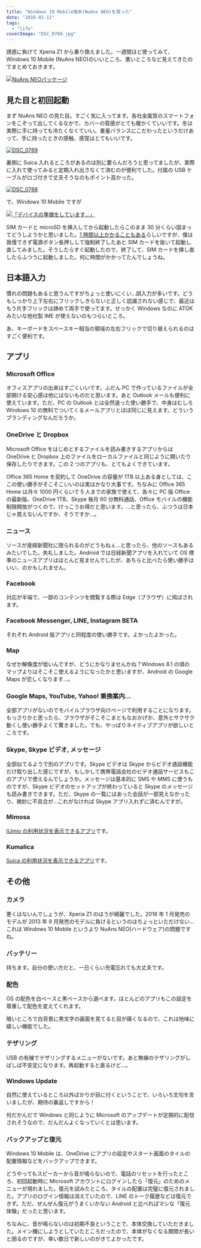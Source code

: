 ```yaml
---
title: "Windows 10 Mobile端末(NuAns NEO)を買った"
date: "2016-02-11"
tags:
  - "life"
coverImage: "DSC_0789.jpg"
---
```


誘惑に負けて Xperia Z1 から乗り換えました。一週間ほど使ってみて、Windows 10 Mobile (NuAns NEO)のいいところ、悪いところなど見えてきたのでまとめておきます。

[![NuAns NEOパッケージ](/images/DSC_0785-1024x576.jpg)](https://junkato.jp/ja/blog/wp-content/uploads/2016/02/DSC_0785.jpg)

## 見た目と初回起動

まず NuAns NEO の見た目。すごく気に入ってます。各社金属質のスマートフォンをこぞって出してくるなかで、カバーの質感がとても暖かくていいです。冬は実際に手に持っても冷たくなくていい。重量バランスにこだわったというだけあって、手に持ったときの感触、感覚はとてもいいです。

[![DSC_0789](/images/DSC_0789-1024x576.jpg)](https://junkato.jp/ja/blog/wp-content/uploads/2016/02/DSC_0789.jpg)

裏側に Suica 入れるところがあるのは別に要らんだろうと思ってましたが、実際に入れて使ってみると定期入れ出さなくて済むのが便利でした。付属の USB ケーブルがロゴ付きで丈夫そうなのもポイント高かった。

[![DSC_0788](/images/DSC_0788-1024x576.jpg)](https://junkato.jp/ja/blog/wp-content/uploads/2016/02/DSC_0788.jpg)

で、Windows 10 Mobile ですが

[![「デバイスの準備をしています…」](/images/DSC_0790-1024x576.jpg)](https://junkato.jp/ja/blog/wp-content/uploads/2016/02/DSC_0790.jpg)

SIM カードと microSD を挿入してから起動したらこのまま 30 分くらい固まってどうしようかと思いました。[1 時間以上かかることもある](http://neo.nuans.jp/support/faq/115/)らしいですが、僕は我慢できず電源ボタン長押しして強制終了したあと SIM カードを抜いて起動し直してみました。そうしたらすぐ起動したので、終了して、SIM カードを挿し直したらふつうに起動しました。何に時間がかかってたんでしょうね。

## 日本語入力

慣れの問題もあると思うんですがちょっと使いにくい…誤入力が多いです。どうもしっかり上下左右にフリックしきらないと正しく認識されない感じで、最近はもう片手フリックは諦めて両手で使ってます。せっかく Windows なのに ATOK みたいな他社製 IME が使えないのもつらいところ。

あ、キーボードをスペースキー相当の領域の左右フリックで切り替えられるのはすごく便利です。

## アプリ

### Microsoft Office

オフィスアプリの出来はすごくいいです。ふだん PC で作っているファイルが全部開ける安心感は他にはないものだと思います。あと Outlook メールも便利に使えています。ただ、PC の Outlook とは全然違った使い勝手で、中身はむしろ Windows 10 の無料でついてくるメールアプリとほぼ同じに見えます。どういうブランディングなんだろうか。

### OneDrive と Dropbox

Microsoft Office をはじめとするファイルを読み書きするアプリからは OneDrive と Dropbox 上のファイルをローカルファイルと同じように開いたり保存したりできます。この 2 つのアプリも、とてもよくできています。

Office 365 Home を契約して OneDrive の容量が 1TB 以上ある身としては、ここの使い勝手がそこそこいいのは実はかなり大事です。ちなみに Office 365 Home は月々 1000 円くらいで 5 人までの家族で使えて、各々に PC 版 Office の最新版、OneDrive 1TB、Skype 毎月 60 分無料通話、Office モバイルの機能制限開放がつくので、けっこうお得だと思います。…と思ったら、ふつうは日本じゃ買えないんですか、そうですか…。

### ニュース

ソースが産経新聞社に限られるのがどうもねぇ…と思ったら、他のソースもあるみたいでした。失礼しました。Android では日経新聞アプリを入れていて OS 標準のニュースアプリはほとんど見ませんでしたが、あちらと比べたら使い勝手はいい、のかもしれません。

### Facebook

対応が半端で、一部のコンテンツを閲覧する際は Edge（ブラウザ）に飛ばされます。

### Facebook Messenger, LINE, Instagram BETA

それぞれ Android 版アプリと同程度の使い勝手です。よかったよかった。

### Map

なぜか解像度が低いんですが、どうにかなりませんかね？Windows 8.1 の頃のマップよりはそこそこ使えるようになったかと思いますが、Android の Google Maps が恋しくなります…。

### Google Maps, YouTube, Yahoo! 乗換案内…

全部アプリがないのでモバイルブラウザ向けページで利用することになります。もっさりかと思ったら、ブラウザがそこそこまともなおかげか、意外とサクサク動くし使い勝手よくて驚きました。でも、やっぱりネイティブアプリが欲しいところです。

### Skype, Skype ビデオ, メッセージ

全部似てるようで別のアプリです。Skype ビデオは Skype からビデオ通話機能だけ取り出した感じですが、もしかして携帯電話会社のビデオ通話サービスもこのアプリで使えるんでしょうか。メッセージは基本的に SMS や MMS に使うものですが、Skype ビデオのセットアップが終わっていると Skype のメッセージも読み書きできます。ただ、Skype の一覧にはあった会話が一部見えなかったり、微妙に不具合が…これがなければ Skype アプリ入れずに済むんですが。

### Mimosa

[IIJmio の利用状況を表示できるアプリ](https://www.microsoft.com/ja-jp/store/apps/mimosa/9nblggh1mk3v)です。

### Kumalica

[Suica の利用状況を表示できるアプリ](https://www.microsoft.com/ja-jp/store/apps/kumalica/9nblggh5ckz9)です。

## その他

### カメラ

悪くはないんでしょうが、Xperia Z1 のほうが綺麗でした。2016 年 1 月発売のモデルが 2013 年 9 月発売のモデルに負けるというのはちょっといただけない…これは Windows 10 Mobile というより NuAns NEO(ハードウェア)の問題ですね。

### バッテリー

持ちます。自分の使い方だと、一日くらい充電忘れても大丈夫です。

### 配色

OS の配色を白ベースと黒ベースから選べます。ほとんどのアプリもこの設定を尊重して配色を変えてくれます。

暗いところで白背景に黒文字の画面を見てると目が痛くなるので、これは地味に嬉しい機能でした。

### テザリング

USB の有線でテザリングするメニューがないです。あと無線のテザリングがしばしば不安定になります。再起動すると直るけど…。

### Windows Update

自然に使えているところ以外ばかりが目に付くということで、いろいろ文句を言いましたが、期待の裏返しですから！

何だかんだで Windows と同じように Microsoft のアップデートが定期的に配信されそうなので、だんだんよくなっていくとは思います。

### バックアップと復元

Windows 10 Mobile は、OneDrive にアプリの設定やスタート画面のタイルの配置情報などをバックアップできます。

どうやってもスピーカーから音が鳴らないので、電話のリセットを行ったところ、初回起動時に Microsoft アカウントにログインしたら「復元」のためのメニューが現れました。復元を試みたところ、タイルの配置は完璧に復元されました。アプリのログイン情報は消えていたので、LINE のトーク履歴などは復元できず。ただ、ぜんぜん復元がうまくいかない Android と比べればマシな「復元体験」だったと思います。

ちなみに、音が鳴らないのは初期不良ということで、本体交換していただきました。メイン機にしようとしていたところだったので、本体がなくなる期間が長いと困るのですが、幸い数日で新しいのがきてよかったです。
